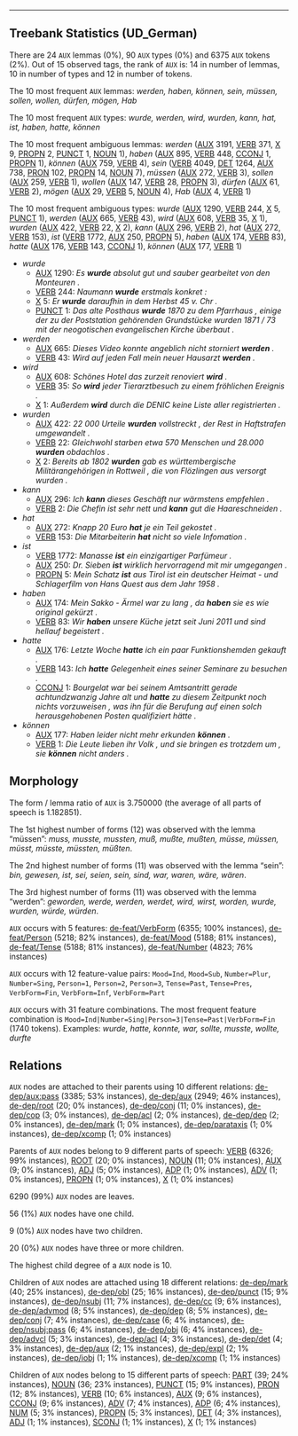 

--------------------------------------------------------------------------------

## Treebank Statistics (UD_German)

There are 24 `AUX` lemmas (0%), 90 `AUX` types (0%) and 6375 `AUX` tokens (2%).
Out of 15 observed tags, the rank of `AUX` is: 14 in number of lemmas, 10 in number of types and 12 in number of tokens.

The 10 most frequent `AUX` lemmas: <em>werden, haben, können, sein, müssen, sollen, wollen, dürfen, mögen, Hab</em>

The 10 most frequent `AUX` types:  <em>wurde, werden, wird, wurden, kann, hat, ist, haben, hatte, können</em>

The 10 most frequent ambiguous lemmas: <em>werden</em> ([AUX]() 3191, [VERB]() 371, [X]() 9, [PROPN]() 2, [PUNCT]() 1, [NOUN]() 1), <em>haben</em> ([AUX]() 895, [VERB]() 448, [CCONJ]() 1, [PROPN]() 1), <em>können</em> ([AUX]() 759, [VERB]() 4), <em>sein</em> ([VERB]() 4049, [DET]() 1264, [AUX]() 738, [PRON]() 102, [PROPN]() 14, [NOUN]() 7), <em>müssen</em> ([AUX]() 272, [VERB]() 3), <em>sollen</em> ([AUX]() 259, [VERB]() 1), <em>wollen</em> ([AUX]() 147, [VERB]() 28, [PROPN]() 3), <em>dürfen</em> ([AUX]() 61, [VERB]() 2), <em>mögen</em> ([AUX]() 29, [VERB]() 5, [NOUN]() 4), <em>Hab</em> ([AUX]() 4, [VERB]() 1)

The 10 most frequent ambiguous types:  <em>wurde</em> ([AUX]() 1290, [VERB]() 244, [X]() 5, [PUNCT]() 1), <em>werden</em> ([AUX]() 665, [VERB]() 43), <em>wird</em> ([AUX]() 608, [VERB]() 35, [X]() 1), <em>wurden</em> ([AUX]() 422, [VERB]() 22, [X]() 2), <em>kann</em> ([AUX]() 296, [VERB]() 2), <em>hat</em> ([AUX]() 272, [VERB]() 153), <em>ist</em> ([VERB]() 1772, [AUX]() 250, [PROPN]() 5), <em>haben</em> ([AUX]() 174, [VERB]() 83), <em>hatte</em> ([AUX]() 176, [VERB]() 143, [CCONJ]() 1), <em>können</em> ([AUX]() 177, [VERB]() 1)


* <em>wurde</em>
  * [AUX]() 1290: <em>Es <b>wurde</b> absolut gut und sauber gearbeitet von den Monteuren .</em>
  * [VERB]() 244: <em>Naumann <b>wurde</b> erstmals konkret :</em>
  * [X]() 5: <em>Er <b>wurde</b> daraufhin in dem Herbst 45 v. Chr .</em>
  * [PUNCT]() 1: <em>Das alte Posthaus <b>wurde</b> 1870 zu dem Pfarrhaus , einige der zu der Poststation gehörenden Grundstücke wurden 1871 / 73 mit der neogotischen evangelischen Kirche überbaut .</em>
* <em>werden</em>
  * [AUX]() 665: <em>Dieses Video konnte angeblich nicht storniert <b>werden</b> .</em>
  * [VERB]() 43: <em>Wird auf jeden Fall mein neuer Hausarzt <b>werden</b> .</em>
* <em>wird</em>
  * [AUX]() 608: <em>Schönes Hotel das zurzeit renoviert <b>wird</b> .</em>
  * [VERB]() 35: <em>So <b>wird</b> jeder Tierarztbesuch zu einem fröhlichen Ereignis .</em>
  * [X]() 1: <em>Außerdem <b>wird</b> durch die DENIC keine Liste aller registrierten .</em>
* <em>wurden</em>
  * [AUX]() 422: <em>22 000 Urteile <b>wurden</b> vollstreckt , der Rest in Haftstrafen umgewandelt .</em>
  * [VERB]() 22: <em>Gleichwohl starben etwa 570 Menschen und 28.000 <b>wurden</b> obdachlos .</em>
  * [X]() 2: <em>Bereits ab 1802 <b>wurden</b> gab es württembergische Militärangehörigen in Rottweil , die von Flözlingen aus versorgt wurden .</em>
* <em>kann</em>
  * [AUX]() 296: <em>Ich <b>kann</b> dieses Geschäft nur wärmstens empfehlen .</em>
  * [VERB]() 2: <em>Die Chefin ist sehr nett und <b>kann</b> gut die Haareschneiden .</em>
* <em>hat</em>
  * [AUX]() 272: <em>Knapp 20 Euro <b>hat</b> je ein Teil gekostet .</em>
  * [VERB]() 153: <em>Die Mitarbeiterin <b>hat</b> nicht so viele Infomation .</em>
* <em>ist</em>
  * [VERB]() 1772: <em>Manasse <b>ist</b> ein einzigartiger Parfümeur .</em>
  * [AUX]() 250: <em>Dr. Sieben <b>ist</b> wirklich hervorragend mit mir umgegangen .</em>
  * [PROPN]() 5: <em>Mein Schatz <b>ist</b> aus Tirol ist ein deutscher Heimat - und Schlagerfilm von Hans Quest aus dem Jahr 1958 .</em>
* <em>haben</em>
  * [AUX]() 174: <em>Mein Sakko - Ärmel war zu lang , da <b>haben</b> sie es wie original gekürzt .</em>
  * [VERB]() 83: <em>Wir <b>haben</b> unsere Küche jetzt seit Juni 2011 und sind hellauf begeistert .</em>
* <em>hatte</em>
  * [AUX]() 176: <em>Letzte Woche <b>hatte</b> ich ein paar Funktionshemden gekauft .</em>
  * [VERB]() 143: <em>Ich <b>hatte</b> Gelegenheit eines seiner Seminare zu besuchen .</em>
  * [CCONJ]() 1: <em>Bourgelat war bei seinem Amtsantritt gerade achtundzwanzig Jahre alt und <b>hatte</b> zu diesem Zeitpunkt noch nichts vorzuweisen , was ihn für die Berufung auf einen solch herausgehobenen Posten qualifiziert hätte .</em>
* <em>können</em>
  * [AUX]() 177: <em>Haben leider nicht mehr erkunden <b>können</b> .</em>
  * [VERB]() 1: <em>Die Leute lieben ihr Volk , und sie bringen es trotzdem um , sie <b>können</b> nicht anders .</em>

## Morphology

The form / lemma ratio of `AUX` is 3.750000 (the average of all parts of speech is 1.182851).

The 1st highest number of forms (12) was observed with the lemma “müssen”: <em>muss, musste, mussten, muß, mußte, mußten, müsse, müssen, müsst, müsste, müssten, müßten</em>.

The 2nd highest number of forms (11) was observed with the lemma “sein”: <em>bin, gewesen, ist, sei, seien, sein, sind, war, waren, wäre, wären</em>.

The 3rd highest number of forms (11) was observed with the lemma “werden”: <em>geworden, werde, werden, werdet, wird, wirst, worden, wurde, wurden, würde, würden</em>.

`AUX` occurs with 5 features: [de-feat/VerbForm]() (6355; 100% instances), [de-feat/Person]() (5218; 82% instances), [de-feat/Mood]() (5188; 81% instances), [de-feat/Tense]() (5188; 81% instances), [de-feat/Number]() (4823; 76% instances)

`AUX` occurs with 12 feature-value pairs: `Mood=Ind`, `Mood=Sub`, `Number=Plur`, `Number=Sing`, `Person=1`, `Person=2`, `Person=3`, `Tense=Past`, `Tense=Pres`, `VerbForm=Fin`, `VerbForm=Inf`, `VerbForm=Part`

`AUX` occurs with 31 feature combinations.
The most frequent feature combination is `Mood=Ind|Number=Sing|Person=3|Tense=Past|VerbForm=Fin` (1740 tokens).
Examples: <em>wurde, hatte, konnte, war, sollte, musste, wollte, durfte</em>


## Relations

`AUX` nodes are attached to their parents using 10 different relations: [de-dep/aux:pass]() (3385; 53% instances), [de-dep/aux]() (2949; 46% instances), [de-dep/root]() (20; 0% instances), [de-dep/conj]() (11; 0% instances), [de-dep/cop]() (3; 0% instances), [de-dep/acl]() (2; 0% instances), [de-dep/dep]() (2; 0% instances), [de-dep/mark]() (1; 0% instances), [de-dep/parataxis]() (1; 0% instances), [de-dep/xcomp]() (1; 0% instances)

Parents of `AUX` nodes belong to 9 different parts of speech: [VERB]() (6326; 99% instances), [ROOT]() (20; 0% instances), [NOUN]() (11; 0% instances), [AUX]() (9; 0% instances), [ADJ]() (5; 0% instances), [ADP]() (1; 0% instances), [ADV]() (1; 0% instances), [PROPN]() (1; 0% instances), [X]() (1; 0% instances)

6290 (99%) `AUX` nodes are leaves.

56 (1%) `AUX` nodes have one child.

9 (0%) `AUX` nodes have two children.

20 (0%) `AUX` nodes have three or more children.

The highest child degree of a `AUX` node is 10.

Children of `AUX` nodes are attached using 18 different relations: [de-dep/mark]() (40; 25% instances), [de-dep/obl]() (25; 16% instances), [de-dep/punct]() (15; 9% instances), [de-dep/nsubj]() (11; 7% instances), [de-dep/cc]() (9; 6% instances), [de-dep/advmod]() (8; 5% instances), [de-dep/dep]() (8; 5% instances), [de-dep/conj]() (7; 4% instances), [de-dep/case]() (6; 4% instances), [de-dep/nsubj:pass]() (6; 4% instances), [de-dep/obj]() (6; 4% instances), [de-dep/advcl]() (5; 3% instances), [de-dep/acl]() (4; 3% instances), [de-dep/det]() (4; 3% instances), [de-dep/aux]() (2; 1% instances), [de-dep/expl]() (2; 1% instances), [de-dep/iobj]() (1; 1% instances), [de-dep/xcomp]() (1; 1% instances)

Children of `AUX` nodes belong to 15 different parts of speech: [PART]() (39; 24% instances), [NOUN]() (36; 23% instances), [PUNCT]() (15; 9% instances), [PRON]() (12; 8% instances), [VERB]() (10; 6% instances), [AUX]() (9; 6% instances), [CCONJ]() (9; 6% instances), [ADV]() (7; 4% instances), [ADP]() (6; 4% instances), [NUM]() (5; 3% instances), [PROPN]() (5; 3% instances), [DET]() (4; 3% instances), [ADJ]() (1; 1% instances), [SCONJ]() (1; 1% instances), [X]() (1; 1% instances)

